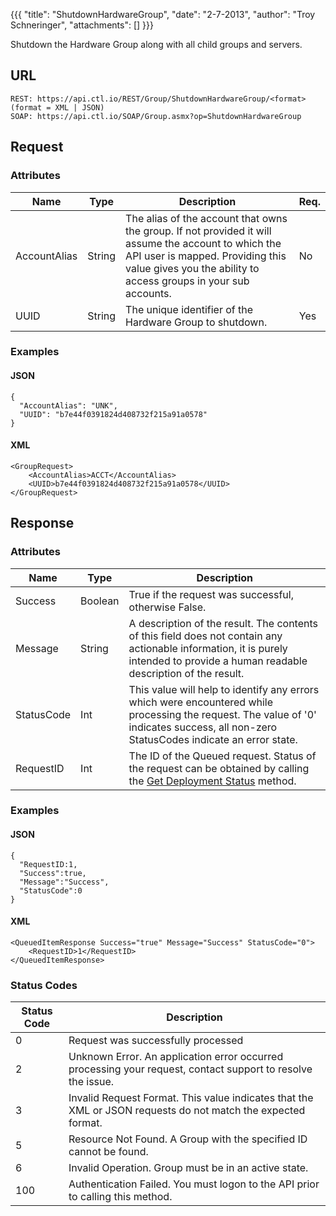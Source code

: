 {{{
  "title": "ShutdownHardwareGroup",
  "date": "2-7-2013",
  "author": "Troy Schneringer",
  "attachments": []
}}}

Shutdown the Hardware Group along with all child groups and servers.

## URL

    REST: https://api.ctl.io/REST/Group/ShutdownHardwareGroup/<format> (format = XML | JSON)
    SOAP: https://api.ctl.io/SOAP/Group.asmx?op=ShutdownHardwareGroup

## Request

### Attributes

| Name | Type | Description | Req. |
| --- | --- | --- | --- |
| AccountAlias | String | The alias of the account that owns the group. If not provided it will assume the account to which the API user is mapped. Providing this value gives you the ability to access groups in your sub accounts. | No |
| UUID | String | The unique identifier of the Hardware Group to shutdown. | Yes |

### Examples

#### JSON

    {
      "AccountAlias": "UNK",
      "UUID": "b7e44f0391824d408732f215a91a0578"
    }

#### XML

    <GroupRequest>
        <AccountAlias>ACCT</AccountAlias>
        <UUID>b7e44f0391824d408732f215a91a0578</UUID>
    </GroupRequest>

## Response

### Attributes

| Name | Type | Description |
| --- | --- | --- |
| Success | Boolean | True if the request was successful, otherwise False. |
| Message | String | A description of the result. The contents of this field does not contain any actionable information, it is purely intended to provide a human readable description of the result. |
| StatusCode | Int | This value will help to identify any errors which were encountered while processing the request. The value of '0' indicates success, all non-zero StatusCodes indicate an error state. |
| RequestID | Int | The ID of the Queued request. Status of the request can be obtained by calling the [Get Deployment Status](../Blueprint/get-deployment-status.md) method. |

### Examples

#### JSON

    {
      "RequestID:1,
      "Success":true,
      "Message":"Success",
      "StatusCode":0
    }

#### XML

    <QueuedItemResponse Success="true" Message="Success" StatusCode="0">
        <RequestID>1</RequestID>
    </QueuedItemResponse>

### Status Codes

| Status Code | Description |
| --- | --- |
| 0 | Request was successfully processed |
| 2 | Unknown Error.  An application error occurred processing your request, contact support to resolve the issue. |
| 3 | Invalid Request Format. This value indicates that the XML or JSON requests do not match the expected format. |
| 5 | Resource Not Found.  A Group with the specified ID cannot be found. |
| 6 | Invalid Operation.  Group must be in an active state. |
| 100 | Authentication Failed.  You must logon to the API prior to calling this method. |

